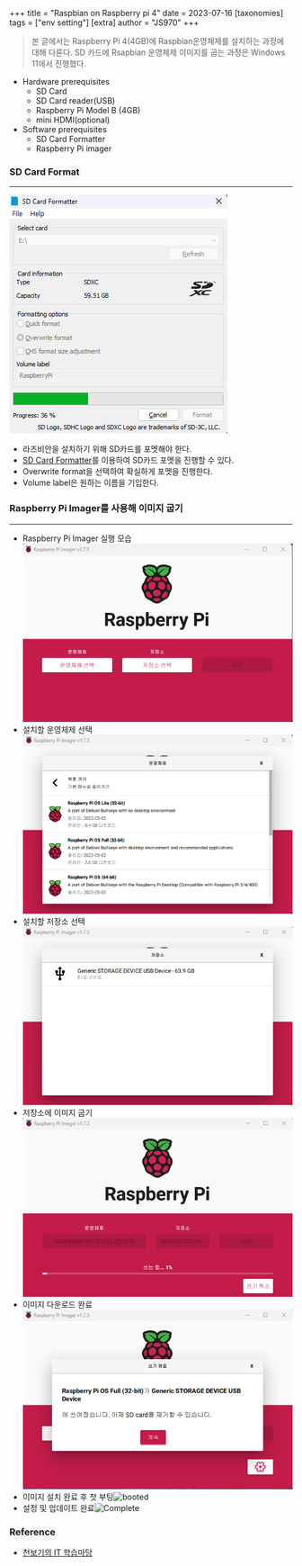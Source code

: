 +++
title = "Raspbian on Raspberry pi 4"
date = 2023-07-16
[taxonomies]
tags = ["env setting"]
[extra]
author = "JS970"
+++
> 본 글에서는 Raspberry Pi 4(4GB)에 Raspbian운영체제를 설치하는 과정에 대해 다룬다.
> SD 카드에 Rsapbian 운영체제 이미지를 굽는 과정은 Windows 11에서 진행했다.
- Hardware prerequisites
	- SD Card
	- SD Card reader(USB)
	- Raspberry Pi Model B (4GB)
	- mini HDMI(optional)
- Software prerequisites
	- SD Card Formatter
	- Raspberry Pi imager

### SD Card Format
---
![SD Card Format](/image/Environment_Settings/Raspbian_on_raspberry/format.png)
- 라즈비안을 설치하기 위해 SD카드를 포멧해야 한다.
- [SD Card Formatter](https://www.sdcard.org/downloads/formatter/sd-memory-card-formatter-for-windows-download/)를 이용하여 SD카드 포멧을 진행할 수 있다.
- Overwrite format을 선택하여 확실하게 포멧을 진행한다.
- Volume label은 원하는 이름을 기입한다.

### Raspberry Pi Imager를 사용해 이미지 굽기
---
- Raspberry Pi Imager 실행 모습![Raspberry Pi Imager](/image/Environment_Settings/Raspbian_on_raspberry/iamger.png)
- 설치할 운영체제 선택![Raspberry Pi OS Full 32bit](/image/Environment_Settings/Raspbian_on_raspberry/os_select.png)
- 설치할 저장소 선택![storage select](/image/Environment_Settings/Raspbian_on_raspberry/storage_select.png)
- 저장소에 이미지 굽기![download image](/image/Environment_Settings/Raspbian_on_raspberry/image_install.png)
- 이미지 다운로드 완료![download complete](/image/Environment_Settings/Raspbian_on_raspberry/download_complete.png)
- 이미지 설치 완료 후 첫 부팅![booted](/image/Environment_Settings/Raspbian_on_raspberry/installed.png)
- 설정 및 업데이트 완료![Complete](/image/Environment_Settings/Raspbian_on_raspberry/complete.png)

### Reference
- [천보기의 IT 학습마당](https://zifmfmphantom.tistory.com/113)